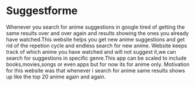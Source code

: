 # Suggestforme
Whenever you search for anime suggestions in google tired of getting the same results over and over again and results showing the ones you already have watched.This website helps you get new anime suggestions and get rid of the repetion cycle and endless search for new anime.
Website keeps track of which anime you have watched and will not suggest it,we can search for suggestions in specific genre.This app can be scaled to include books,movies,songs or even apps but for now its for anime only. Motivation for this website was that whenever i search for anime same results shows up like the top 20 anime again and again.

